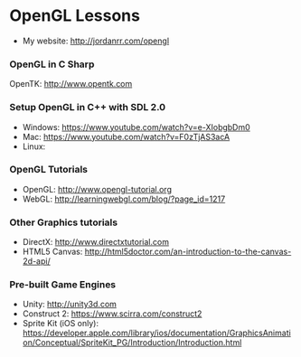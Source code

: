 # OpenGL Lessons
* My website: http://jordanrr.com/opengl

### OpenGL in C Sharp
OpenTK: http://www.opentk.com

### Setup OpenGL in C++ with SDL 2.0
* Windows: https://www.youtube.com/watch?v=e-XIobgbDm0
* Mac: https://www.youtube.com/watch?v=F0zTjAS3acA
* Linux: 

### OpenGL Tutorials
* OpenGL: http://www.opengl-tutorial.org
* WebGL: http://learningwebgl.com/blog/?page_id=1217

### Other Graphics tutorials
* DirectX: http://www.directxtutorial.com
* HTML5 Canvas: http://html5doctor.com/an-introduction-to-the-canvas-2d-api/

### Pre-built Game Engines
* Unity: http://unity3d.com
* Construct 2: https://www.scirra.com/construct2
* Sprite Kit (iOS only): https://developer.apple.com/library/ios/documentation/GraphicsAnimation/Conceptual/SpriteKit_PG/Introduction/Introduction.html
